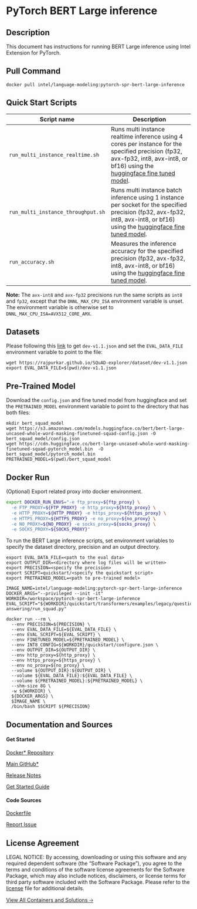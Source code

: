 # PyTorch BERT Large inference

## Description 
This document has instructions for running BERT Large inference using Intel Extension for PyTorch. 

## Pull Command
```
docker pull intel/language-modeling:pytorch-spr-bert-large-inference
```

## Quick Start Scripts
| Script name | Description |
|-------------|-------------|
| `run_multi_instance_realtime.sh` | Runs multi instance realtime inference using 4 cores per instance for the specified precision (fp32, avx-fp32, int8, avx-int8, or bf16) using the [huggingface fine tuned model](https://cdn.huggingface.co/bert-large-uncased-whole-word-masking-finetuned-squad-pytorch_model.bin). |
| `run_multi_instance_throughput.sh` | Runs multi instance batch inference using 1 instance per socket for the specified precision (fp32, avx-fp32, int8, avx-int8, or bf16) using the [huggingface fine tuned model](https://cdn.huggingface.co/bert-large-uncased-whole-word-masking-finetuned-squad-pytorch_model.bin). |
| `run_accuracy.sh` | Measures the inference accuracy for the specified precision (fp32, avx-fp32, int8, avx-int8, or bf16) using the [huggingface fine tuned model](https://cdn.huggingface.co/bert-large-uncased-whole-word-masking-finetuned-squad-pytorch_model.bin). |

**Note:** The `avx-int8` and `avx-fp32` precisions run the same scripts as `int8` and `fp32`, except that the `DNNL_MAX_CPU_ISA` environment variable is unset. The environment variable is otherwise set to `DNNL_MAX_CPU_ISA=AVX512_CORE_AMX`.

## Datasets
Please following this [link](https://github.com/huggingface/transformers/tree/v3.0.2/examples/question-answering) to get `dev-v1.1.json` and set the `EVAL_DATA_FILE` environment variable to point to the file:
```
wget https://rajpurkar.github.io/SQuAD-explorer/dataset/dev-v1.1.json
export EVAL_DATA_FILE=$(pwd)/dev-v1.1.json
```
## Pre-Trained Model
Download the `config.json` and fine tuned model from huggingface and set the `PRETRAINED_MODEL` environment variable to point to the directory that has both files:
```
mkdir bert_squad_model
wget https://s3.amazonaws.com/models.huggingface.co/bert/bert-large-uncased-whole-word-masking-finetuned-squad-config.json -O bert_squad_model/config.json
wget https://cdn.huggingface.co/bert-large-uncased-whole-word-masking-finetuned-squad-pytorch_model.bin  -O bert_squad_model/pytorch_model.bin
PRETRAINED_MODEL=$(pwd)/bert_squad_model
```

## Docker Run
(Optional) Export related proxy into docker environment.
```bash
export DOCKER_RUN_ENVS="-e ftp_proxy=${ftp_proxy} \
  -e FTP_PROXY=${FTP_PROXY} -e http_proxy=${http_proxy} \
  -e HTTP_PROXY=${HTTP_PROXY} -e https_proxy=${https_proxy} \
  -e HTTPS_PROXY=${HTTPS_PROXY} -e no_proxy=${no_proxy} \
  -e NO_PROXY=${NO_PROXY} -e socks_proxy=${socks_proxy} \
  -e SOCKS_PROXY=${SOCKS_PROXY}"
```
To run the BERT Large inference scripts, set environment variables to specify the dataset directory, precision and an output directory. 

```
export EVAL_DATA_FILE=<path to the eval data>
export OUTPUT_DIR=<directory where log files will be written>
export PRECISION=<specify the precision>
export SCRIPT=quickstart/<specify the quickstart script>
export PRETRAINED_MODEL=<path to pre-trained model>

IMAGE_NAME=intel/language-modeling:pytorch-spr-bert-large-inference
DOCKER_ARGS="--privileged --init -it"
WORKDIR=/workspace/pytorch-spr-bert-large-inference
EVAL_SCRIPT="${WORKDIR}/quickstart/transformers/examples/legacy/question-answering/run_squad.py"

docker run --rm \
  --env PRECISION=${PRECISION} \
  --env EVAL_DATA_FILE=${EVAL_DATA_FILE} \
  --env EVAL_SCRIPT=${EVAL_SCRIPT} \
  --env FINETUNED_MODEL=${PRETRAINED_MODEL} \
  --env INT8_CONFIG=${WORKDIR}/quickstart/configure.json \
  --env OUTPUT_DIR=${OUTPUT_DIR} \
  --env http_proxy=${http_proxy} \
  --env https_proxy=${https_proxy} \
  --env no_proxy=${no_proxy} \
  --volume ${OUTPUT_DIR}:${OUTPUT_DIR} \
  --volume ${EVAL_DATA_FILE}:${EVAL_DATA_FILE} \
  --volume ${PRETRAINED_MODEL}:${PRETRAINED_MODEL} \
  --shm-size 8G \
  -w ${WORKDIR} \
  ${DOCKER_ARGS} \
  $IMAGE_NAME \
  /bin/bash $SCRIPT ${PRECISION}
  ```
## Documentation and Sources
#### Get Started​
[Docker* Repository](https://hub.docker.com/r/intel/language-modeling)

[Main GitHub*](https://github.com/IntelAI/models)

[Release Notes](https://github.com/IntelAI/models/releases)

[Get Started Guide](https://github.com/IntelAI/models/blob/master/quickstart/quickstart/language_modeling/pytorch/bert_large/inference/cpu/README_SPR_DEV_CAT.md)

#### Code Sources
[Dockerfile](https://github.com/IntelAI/models/tree/master/dockerfiles/pytorch)

[Report Issue](https://community.intel.com/t5/Intel-Optimized-AI-Frameworks/bd-p/optimized-ai-frameworks)

## License Agreement
LEGAL NOTICE: By accessing, downloading or using this software and any required dependent software (the “Software Package”), you agree to the terms and conditions of the software license agreements for the Software Package, which may also include notices, disclaimers, or license terms for third party software included with the Software Package. Please refer to the [license](https://github.com/IntelAI/models/tree/master/third_party) file for additional details.

[View All Containers and Solutions 🡢](https://www.intel.com/content/www/us/en/developer/tools/software-catalog/containers.html?s=Newest)